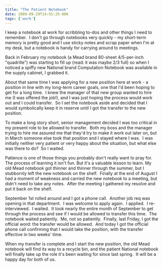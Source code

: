 ```yaml
---
title: "The Patient Notebook"
date: 2009-09-29T14:55:29.000
tags: ['work']
---
```


I keep a notebook at work for scribbling to-dos and other things I need to remember.  I don't go through notebooks very quickly - my short-term memory is pretty good and I use sticky notes and scrap paper when I'm at my desk, but a notebook is handy for carrying around to meetings. 

Back in February my notebook (a Mead brand 80-sheet 4/5-per-inch "quadrille") was starting to fill up (read: it was maybe 2/3 full) so when I noticed a spiffy new National brand Computation Notebook was available in the supply cabinet, I grabbed it.   

About that same time I was applying for a new position here at work - a position in line with my long-term career goals, one that I'd been hoping to get for a long time.  I knew the manager of that new group wanted to hire me (I was offered the job!), and I was just hoping the process would work out and I could transfer.  So I set the notebook aside and decided that I would symbolically keep it in reserve until I got the transfer to the new position.

To make a long story short, senior management decided I was too critical in my present role to be allowed to transfer.  Both my boss and the manager trying to hire me assured me that they'd try to make it work out later on, but in March someone else took that position and I stayed where I was.  I was initially neither very patient or very happy about the situation, but what else was there to do?  So I waited.

Patience is one of those things you probably don't really want to pray for.  The process of learning it isn't fun. But it's a valuable lesson to learn. My old Mead notebook got thinner and thinner through the summer, but I stubbornly left the new notebook on the shelf.  Finally at the end of August I had a moment of weakness and carried the new notebook to a meeting, but didn't need to take any notes.  After the meeting I gathered my resolve and put it back on the shelf.

September 1st rolled around and I got a phone call.  Another job req was opening in that department.  I was welcome to apply again.  I applied.  I re-interviewed.  I waited.  It took nearly the entire month of September to get through the process and see if I would be allowed to transfer this time.  The notebook waited patiently.  Me, not so patiently.  Finally, last Friday, I got the official word: the transfer would be allowed.  And today I got the official phone call confirming that I would take the position, with the transfer effective in two weeks' time.

When my transfer is complete and I start the new position, the old Mead notebook will find its way to a recycle bin, and the patient National notebook will finally take up the role it's been waiting for since last spring.  It will be a happy day for both of us.
